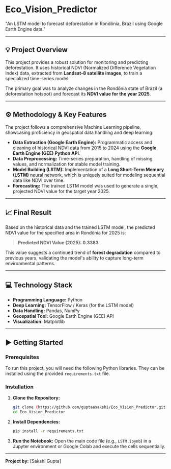 # Eco_Vision_Predictor
"An LSTM model to forecast deforestation in Rondônia, Brazil using Google Earth Engine data."

***

## 💡 Project Overview

This project provides a robust solution for monitoring and predicting deforestation. It uses historical NDVI (Normalized Difference Vegetation Index) data, extracted from **Landsat-8 satellite images**, to train a specialized time-series model.

The primary goal was to analyze changes in the Rondônia state of Brazil (a deforestation hotspot) and forecast its **NDVI value for the year 2025**.

***

## ⚙️ Methodology & Key Features

The project follows a comprehensive Machine Learning pipeline, showcasing proficiency in geospatial data handling and deep learning:

* **Data Extraction (Google Earth Engine):** Programmatic access and cleaning of historical NDVI data from 2015 to 2024 using the **Google Earth Engine (GEE) Python API**.
* **Data Preprocessing:** Time-series preparation, handling of missing values, and normalization for stable model training.
* **Model Building (LSTM):** Implementation of a **Long Short-Term Memory (LSTM)** neural network, which is uniquely suited for modeling sequential data like NDVI over time.
* **Forecasting:** The trained LSTM model was used to generate a single, projected NDVI value for the target year 2025.

***

## 📈 Final Result

Based on the historical data and the trained LSTM model, the predicted NDVI value for the specified area in Rondônia for 2025 is:

> **Predicted NDVI Value (2025): 0.3383**

This value suggests a continued trend of **forest degradation** compared to previous years, validating the model's ability to capture long-term environmental patterns.

***

## 💻 Technology Stack

* **Programming Language:** Python
* **Deep Learning:** TensorFlow / Keras (for the LSTM model)
* **Data Handling:** Pandas, NumPy
* **Geospatial Tool:** Google Earth Engine (GEE) API
* **Visualization:** Matplotlib

***

## ▶️ Getting Started

### Prerequisites

To run this project, you will need the following Python libraries. They can be installed using the provided `requirements.txt` file.

### Installation

1.  **Clone the Repository:**
    ```bash
    git clone (https://github.com/guptaasakshi/Eco_Vision_Predictor.git)
    cd Eco_Vision_Predictor
    ```
2.  **Install Dependencies:**
    ```bash
    pip install -r requirements.txt
    ```
3.  **Run the Notebook:**
    Open the main code file (e.g., `LSTM.ipynb`) in a Jupyter environment or Google Colab and execute the cells sequentially.

***

**Project by:** [Sakshi Gupta]
